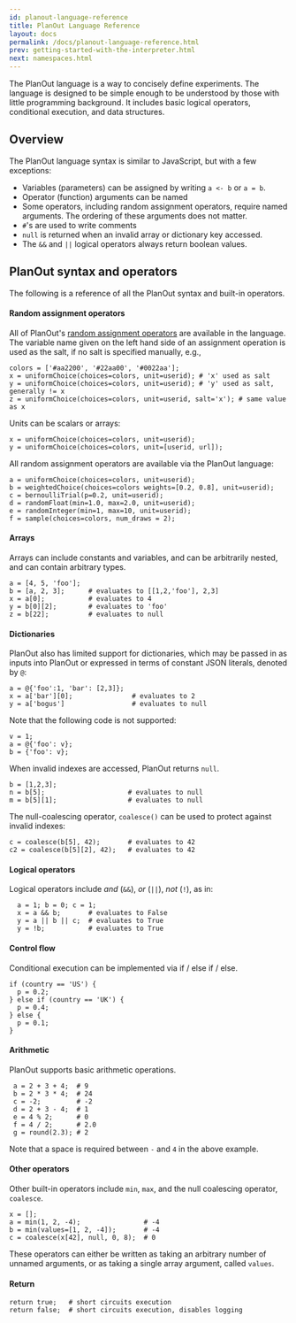 ```yaml
---
id: planout-language-reference
title: PlanOut Language Reference
layout: docs
permalink: /docs/planout-language-reference.html
prev: getting-started-with-the-interpreter.html
next: namespaces.html
---
```


The PlanOut language is a way to concisely define experiments. The language is
designed to be simple enough to be understood by those with little programming
background. It includes basic logical operators, conditional execution, and data
structures.


## Overview
The PlanOut language syntax is similar to JavaScript, but with a few exceptions:

 * Variables (parameters) can be assigned by writing `a <- b` or `a = b`.
 * Operator (function) arguments can be named
 * Some operators, including random assignment operators, require named arguments.
 The ordering of these arguments does not matter.
 * `#`'s are used to write comments
 * `null` is returned when an invalid array or dictionary key accessed.
 * The `&&` and `||` logical operators always return boolean values.

## PlanOut syntax and operators
The following is a reference of all the PlanOut syntax and built-in
operators.

#### Random assignment operators
All of PlanOut's [random assignment operators](random-operators.html) are
available in the language. The variable name given on the left
hand side of an assignment operation is used as the salt, if no salt is
specified manually, e.g.,

```
colors = ['#aa2200', '#22aa00', '#0022aa'];
x = uniformChoice(choices=colors, unit=userid); # 'x' used as salt
y = uniformChoice(choices=colors, unit=userid); # 'y' used as salt, generally != x
z = uniformChoice(choices=colors, unit=userid, salt='x'); # same value as x
```

Units can be scalars or arrays:

```
x = uniformChoice(choices=colors, unit=userid);
y = uniformChoice(choices=colors, unit=[userid, url]);
```

All random assignment operators are available via the PlanOut language:

```
a = uniformChoice(choices=colors, unit=userid);
b = weightedChoice(choices=colors weights=[0.2, 0.8], unit=userid);
c = bernoulliTrial(p=0.2, unit=userid);
d = randomFloat(min=1.0, max=2.0, unit=userid);
e = randomInteger(min=1, max=10, unit=userid);
f = sample(choices=colors, num_draws = 2);
```


#### Arrays
Arrays can include constants and variables, and can be arbitrarily nested, and can contain arbitrary types.

```
a = [4, 5, 'foo'];
b = [a, 2, 3];      # evaluates to [[1,2,'foo'], 2,3]
x = a[0];           # evaluates to 4
y = b[0][2];        # evaluates to 'foo'
z = b[22];          # evaluates to null
```

#### Dictionaries
PlanOut also has limited support for dictionaries, which may be passed in as inputs
into PlanOut or expressed in terms of constant JSON literals, denoted by `@`:

```
a = @{'foo':1, 'bar': [2,3]};
x = a['bar'][0];               # evaluates to 2
y = a['bogus']                 # evaluates to null
```

Note that the following code is not supported:

```
v = 1;
a = @{'foo': v};
b = {'foo': v};
```

When invalid indexes are accessed, PlanOut returns `null`.

```
b = [1,2,3];
n = b[5];                     # evaluates to null
m = b[5][1];                  # evaluates to null
```

The null-coalescing operator, `coalesce()` can be used to protect against
invalid indexes:

```
c = coalesce(b[5], 42);       # evaluates to 42
c2 = coalesce(b[5][2], 42);   # evaluates to 42
```

#### Logical operators
Logical operators include *and* (`&&`), *or* (`||`), *not* (`!`), as in:

```
  a = 1; b = 0; c = 1;
  x = a && b;       # evaluates to False
  y = a || b || c;  # evaluates to True
  y = !b;           # evaluates to True
```

#### Control flow
Conditional execution can be implemented via if / else if / else.

```
if (country == 'US') {
  p = 0.2;
} else if (country == 'UK') {
  p = 0.4;
} else {
  p = 0.1;
}
```

#### Arithmetic
PlanOut supports basic arithmetic operations.

```
 a = 2 + 3 + 4;  # 9
 b = 2 * 3 * 4;  # 24
 c = -2;         # -2
 d = 2 + 3 - 4;  # 1
 e = 4 % 2;      # 0
 f = 4 / 2;      # 2.0
 g = round(2.3); # 2
```

Note that a space is required between `-` and `4` in the above example.


#### Other operators
Other built-in operators include `min`, `max`, and the null coalescing operator, `coalesce`.

```
x = [];
a = min(1, 2, -4);                # -4
b = min(values=[1, 2, -4]);       # -4
c = coalesce(x[42], null, 0, 8);  # 0
```

These operators can either be written as taking an arbitrary number of unnamed arguments, or as taking a single array argument, called `values`.

#### Return

```
return true;   # short circuits execution
return false;  # short circuits execution, disables logging
```
